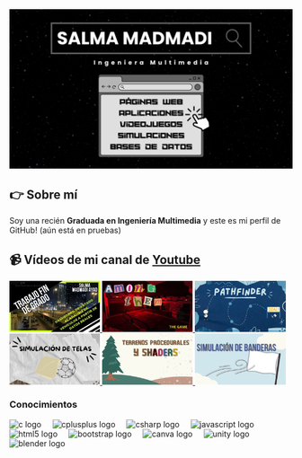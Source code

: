 
<div align="center">
  <img src="Imagenes/inicio.png"  />
</div>

## 👉 Sobre mí
Soy una recién **Graduada en Ingeniería Multimedia** y este es mi perfil de GitHub! (aún está en pruebas)

## 📹 Vídeos de mi canal de [Youtube](https://www.youtube.com/channel/UCrSFdvnDI3uNhov7pKaYm4g)
<a href='https://youtu.be/RSRx8983tnY' title="Trabajo Fin de Grado - ver en Youtube" target='_blank'>
  <img width='32%'  src='Imagenes/tfg.webp' alt='Trabajo Fin de Grado' />
</a>

<a href='https://youtu.be/LTNxlbgG3Xc' title="Videojuego AMONG THEM - ver en Youtube" target='_blank'>
  <img width='32%' src='Imagenes/amongthem.png' alt='Videojuego AMONG THEM' />
</a>

<a href='https://youtu.be/4nv5KIzE8aA' title="Pathfinding - ver en Youtube" target='_blank'>
  <img width='32%'  src='Imagenes/pathfind.png' alt='Pathfinding' />
</a>

<a href='https://youtu.be/I2m6d006Z9I' title="Simulación de telas 3D - ver en Youtube" target='_blank'>
  <img width='32%' src='Imagenes/telas.png' alt='Simulación de telas 3D' />
</a>

<a href='https://youtu.be/UQBtGgyJd58' title="Terrenos procedurales y shaders - ver en Youtube" target='_blank'>
  <img width='32%' src='Imagenes/terrenos.png' alt='Terrenos procedurales y shaders' />
</a>

<a href='https://youtu.be/BdXv7qbC-mM' title="Simulación de banderas - ver en Youtube" target='_blank'>
  <img width='32%' src='Imagenes/banderas.png' alt='Simulación de banderas' />
</a>

### Conocimientos

<div align="left">
  <img src="https://cdn.jsdelivr.net/gh/devicons/devicon/icons/c/c-original.svg" height="40" alt="c logo"  />
  <img width="12" />
  <img src="https://cdn.jsdelivr.net/gh/devicons/devicon/icons/cplusplus/cplusplus-original.svg" height="40" alt="cplusplus logo"  />
  <img width="12" />
  <img src="https://cdn.jsdelivr.net/gh/devicons/devicon/icons/csharp/csharp-original.svg" height="40" alt="csharp logo"  />
  <img width="12" />
  <img src="https://cdn.jsdelivr.net/gh/devicons/devicon/icons/javascript/javascript-original.svg" height="40" alt="javascript logo"  />
  <img width="12" />
  <img src="https://cdn.jsdelivr.net/gh/devicons/devicon/icons/html5/html5-original.svg" height="40" alt="html5 logo"  />
  <img width="12" />
  <img src="https://cdn.jsdelivr.net/gh/devicons/devicon/icons/bootstrap/bootstrap-original.svg" height="40" alt="bootstrap logo"  />
  <img width="12" />
  <img src="https://cdn.jsdelivr.net/gh/devicons/devicon/icons/canva/canva-original.svg" height="40" alt="canva logo"  />
  <img width="12" />
  <img src="https://cdn.jsdelivr.net/gh/devicons/devicon/icons/unity/unity-original.svg" height="40" alt="unity logo"  />
  <img width="12" />
  <img src="https://cdn.jsdelivr.net/gh/devicons/devicon/icons/blender/blender-original.svg" height="40" alt="blender logo"  />
</div>

###
